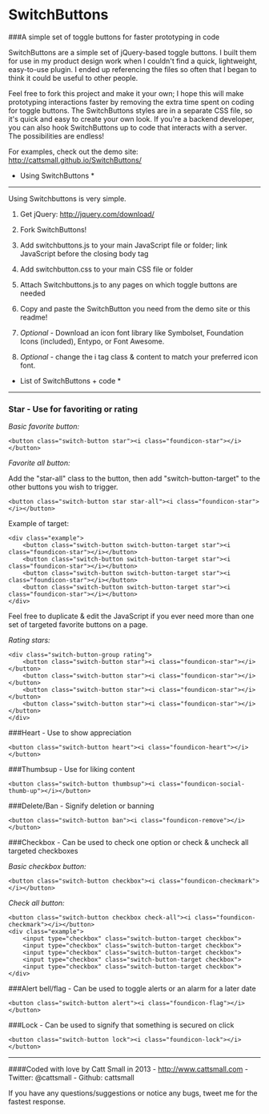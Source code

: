 SwitchButtons
=============
###A simple set of toggle buttons for faster prototyping in code

SwitchButtons are a simple set of jQuery-based toggle buttons. I built them for use in my product design work when I couldn't find a quick, lightweight, easy-to-use plugin. I ended up referencing the files so often that I began to think it could be useful to other people.

Feel free to fork this project and make it your own; I hope this will make prototyping interactions faster by removing the extra time spent on coding for toggle buttons. The SwitchButtons styles are in a separate CSS file, so it's quick and easy to create your own look. If you're a backend developer, you can also hook SwitchButtons up to code that interacts with a server. The possibilities are endless!

For examples, check out the demo site: http://cattsmall.github.io/SwitchButtons/


* Using SwitchButtons *
-----------------------
Using Switchbuttons is very simple.

1. Get jQuery: http://jquery.com/download/

2. Fork SwitchButtons!

3. Add switchbuttons.js to your main JavaScript file or folder; link JavaScript before the closing body tag

4. Add switchbutton.css to your main CSS file or folder

5. Attach Switchbuttons.js to any pages on which toggle buttons are needed

6. Copy and paste the SwitchButton you need from the demo site or this readme!

6. *Optional* - Download an icon font library like Symbolset, Foundation Icons (included), Entypo, or Font Awesome.

7. *Optional* - change the i tag class & content to match your preferred icon font.


* List of SwitchButtons + code *
--------------------------------

### Star - Use for favoriting or rating

*Basic favorite button:*

	<button class="switch-button star"><i class="foundicon-star"></i></button>


*Favorite all button:*

Add the "star-all" class to the button, then add "switch-button-target" to the other buttons you wish to trigger.

	<button class="switch-button star star-all"><i class="foundicon-star"></i></button>

Example of target:	

	<div class="example">
		<button class="switch-button switch-button-target star"><i class="foundicon-star"></i></button>
		<button class="switch-button switch-button-target star"><i class="foundicon-star"></i></button>
		<button class="switch-button switch-button-target star"><i class="foundicon-star"></i></button>
		<button class="switch-button switch-button-target star"><i class="foundicon-star"></i></button>
	</div>

Feel free to duplicate & edit the JavaScript if you ever need more than one set of targeted favorite buttons on a page.


*Rating stars:*	

	<div class="switch-button-group rating">
		<button class="switch-button star"><i class="foundicon-star"></i></button>
		<button class="switch-button star"><i class="foundicon-star"></i></button>
		<button class="switch-button star"><i class="foundicon-star"></i></button>
		<button class="switch-button star"><i class="foundicon-star"></i></button>
	</div>
	
	

###Heart - Use to show appreciation

	<button class="switch-button heart"><i class="foundicon-heart"></i></button>


###Thumbsup - Use for liking content

	<button class="switch-button thumbsup"><i class="foundicon-social-thumb-up"></i></button>


###Delete/Ban - Signify deletion or banning

	<button class="switch-button ban"><i class="foundicon-remove"></i></button>


###Checkbox - Can be used to check one option or check & uncheck all targeted checkboxes

*Basic checkbox button:*

	<button class="switch-button checkbox"><i class="foundicon-checkmark"></i></button>


*Check all button:*

	<button class="switch-button checkbox check-all"><i class="foundicon-checkmark"></i></button>
	<div class="example">
		<input type="checkbox" class="switch-button-target checkbox">
		<input type="checkbox" class="switch-button-target checkbox">
		<input type="checkbox" class="switch-button-target checkbox">
		<input type="checkbox" class="switch-button-target checkbox">
		<input type="checkbox" class="switch-button-target checkbox">
	</div>


###Alert bell/flag - Can be used to toggle alerts or an alarm for a later date

	<button class="switch-button alert"><i class="foundicon-flag"></i></button>


###Lock - Can be used to signify that something is secured on click

	<button class="switch-button lock"><i class="foundicon-lock"></i></button>


------------------------------------------------------------------------------------

####Coded with love by Catt Small in 2013 - http://www.cattsmall.com - Twitter: @cattsmall - Github: cattsmall

If you have any questions/suggestions or notice any bugs, tweet me for the fastest response.